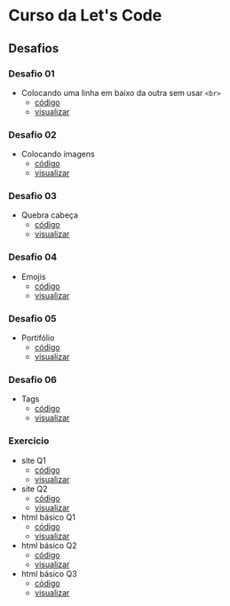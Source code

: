 # Curso da Let's Code
## Desafios
### Desafio 01
-  Colocando uma linha em baixo da outra sem usar `<br>`  
    - [código](https://github.com/kallyup/letscode-modulo-01/blob/main/desafios/desafio%201%20index.html)
    - [visualizar](https://raw.githack.com/kallyup/letscode-modulo-01/main/desafios/desafio%201%20index.html)
### Desafio 02
- Colocando imagens
    - [código](https://github.com/kallyup/letscode-modulo-01/blob/main/desafios/colocando%20imagens%20index.html)
    - [visualizar](https://raw.githack.com/kallyup/letscode-modulo-01/main/desafios/colocando%20imagens%20index.html)
### Desafio 03
- Quebra cabeça 
    - [código](https://github.com/kallyup/letscode-modulo-01/blob/main/desafios/mapa%20index.html)
    - [visualizar](https://raw.githack.com/kallyup/letscode-modulo-01/main/desafios/mapa%20index.html)
### Desafio 04
- Emojis
    - [código](https://github.com/kallyup/letscode-modulo-01/blob/main/desafios/emojis%20index.html)
    - [visualizar](https://raw.githack.com/kallyup/letscode-modulo-01/main/desafios/emojis%20index.html)
### Desafio 05
- Portifólio
    - [código](https://github.com/kallyup/letscode-modulo-01/blob/main/desafios/portifolio.html)
    - [visualizar](https://raw.githack.com/kallyup/letscode-modulo-01/main/desafios/portifolio.html)
### Desafio 06
- Tags
    - [código](https://github.com/kallyup/letscode-modulo-01/blob/main/desafios/tegs%20em%20html%20index.html)
    - [visualizar](https://raw.githack.com/kallyup/letscode-modulo-01/main/desafios/tegs%20em%20html%20index.html)
### Exercicio 
- site Q1
    - [código](https://github.com/kallyup/letscode-modulo-01/blob/main/desafios/recriando%20site%20index.html)
    - [visualizar](https://raw.githack.com/kallyup/letscode-modulo-01/main/desafios/recriando%20site%20index.html)
- site Q2
    - [código](https://github.com/kallyup/letscode-modulo-01/blob/main/desafios/concertando%20site%20index.html)
    - [visualizar](https://raw.githack.com/kallyup/letscode-modulo-01/main/desafios/concertando%20site%20index.html)
- html básico Q1
    - [código](https://github.com/kallyup/letscode-modulo-01/blob/main/desafios/bot%C3%A3o%20index.html)
    - [visualizar](https://raw.githack.com/kallyup/letscode-modulo-01/main/desafios/bot%C3%A3o%20index.html)
- html básico Q2
    - [código](https://github.com/kallyup/letscode-modulo-01/blob/main/desafios/tabela%20index.html)
    - [visualizar](https://raw.githack.com/kallyup/letscode-modulo-01/main/desafios/tabela%20index.html)
- html básico Q3
    - [código](https://github.com/kallyup/letscode-modulo-01/blob/main/desafios/formul%C3%A1rio%20index.html)
    - [visualizar](https://raw.githack.com/kallyup/letscode-modulo-01/main/desafios/formul%C3%A1rio%20index.html)